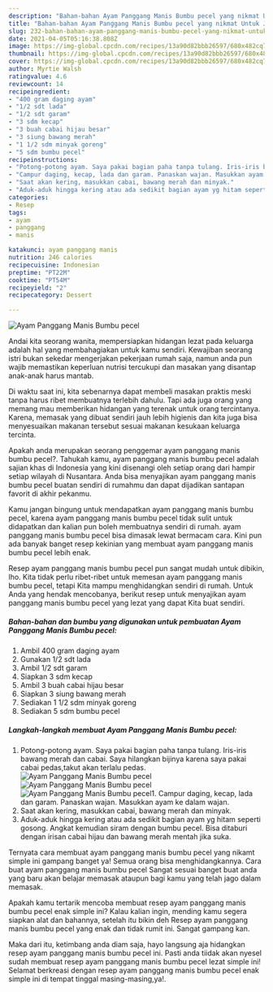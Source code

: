 ```yaml
---
description: "Bahan-bahan Ayam Panggang Manis Bumbu pecel yang nikmat Untuk Jualan"
title: "Bahan-bahan Ayam Panggang Manis Bumbu pecel yang nikmat Untuk Jualan"
slug: 232-bahan-bahan-ayam-panggang-manis-bumbu-pecel-yang-nikmat-untuk-jualan
date: 2021-04-05T05:16:38.808Z
image: https://img-global.cpcdn.com/recipes/13a90d82bbb26597/680x482cq70/ayam-panggang-manis-bumbu-pecel-foto-resep-utama.jpg
thumbnail: https://img-global.cpcdn.com/recipes/13a90d82bbb26597/680x482cq70/ayam-panggang-manis-bumbu-pecel-foto-resep-utama.jpg
cover: https://img-global.cpcdn.com/recipes/13a90d82bbb26597/680x482cq70/ayam-panggang-manis-bumbu-pecel-foto-resep-utama.jpg
author: Myrtie Walsh
ratingvalue: 4.6
reviewcount: 14
recipeingredient:
- "400 gram daging ayam"
- "1/2 sdt lada"
- "1/2 sdt garam"
- "3 sdm kecap"
- "3 buah cabai hijau besar"
- "3 siung bawang merah"
- "1 1/2 sdm minyak goreng"
- "5 sdm bumbu pecel"
recipeinstructions:
- "Potong-potong ayam. Saya pakai bagian paha tanpa tulang. Iris-iris bawang merah dan cabai. Saya hilangkan bijinya karena saya pakai cabai pedas,takut akan terlalu pedas."
- "Campur daging, kecap, lada dan garam. Panaskan wajan. Masukkan ayam ke dalam wajan."
- "Saat akan kering, masukkan cabai, bawang merah dan minyak."
- "Aduk-aduk hingga kering atau ada sedikit bagian ayam yg hitam seperti gosong. Angkat kemudian siram dengan bumbu pecel. Bisa ditaburi dengan irisan cabai hijau dan bawang merah mentah jika suka."
categories:
- Resep
tags:
- ayam
- panggang
- manis

katakunci: ayam panggang manis 
nutrition: 246 calories
recipecuisine: Indonesian
preptime: "PT22M"
cooktime: "PT54M"
recipeyield: "2"
recipecategory: Dessert

---
```



![Ayam Panggang Manis Bumbu pecel](https://img-global.cpcdn.com/recipes/13a90d82bbb26597/680x482cq70/ayam-panggang-manis-bumbu-pecel-foto-resep-utama.jpg)

Andai kita seorang wanita, mempersiapkan hidangan lezat pada keluarga adalah hal yang membahagiakan untuk kamu sendiri. Kewajiban seorang istri bukan sekedar mengerjakan pekerjaan rumah saja, namun anda pun wajib memastikan keperluan nutrisi tercukupi dan masakan yang disantap anak-anak harus mantab.

Di waktu  saat ini, kita sebenarnya dapat membeli masakan praktis meski tanpa harus ribet membuatnya terlebih dahulu. Tapi ada juga orang yang memang mau memberikan hidangan yang terenak untuk orang tercintanya. Karena, memasak yang dibuat sendiri jauh lebih higienis dan kita juga bisa menyesuaikan makanan tersebut sesuai makanan kesukaan keluarga tercinta. 



Apakah anda merupakan seorang penggemar ayam panggang manis bumbu pecel?. Tahukah kamu, ayam panggang manis bumbu pecel adalah sajian khas di Indonesia yang kini disenangi oleh setiap orang dari hampir setiap wilayah di Nusantara. Anda bisa menyajikan ayam panggang manis bumbu pecel buatan sendiri di rumahmu dan dapat dijadikan santapan favorit di akhir pekanmu.

Kamu jangan bingung untuk mendapatkan ayam panggang manis bumbu pecel, karena ayam panggang manis bumbu pecel tidak sulit untuk didapatkan dan kalian pun boleh membuatnya sendiri di rumah. ayam panggang manis bumbu pecel bisa dimasak lewat bermacam cara. Kini pun ada banyak banget resep kekinian yang membuat ayam panggang manis bumbu pecel lebih enak.

Resep ayam panggang manis bumbu pecel pun sangat mudah untuk dibikin, lho. Kita tidak perlu ribet-ribet untuk memesan ayam panggang manis bumbu pecel, tetapi Kita mampu menghidangkan sendiri di rumah. Untuk Anda yang hendak mencobanya, berikut resep untuk menyajikan ayam panggang manis bumbu pecel yang lezat yang dapat Kita buat sendiri.

<!--inarticleads1-->

##### Bahan-bahan dan bumbu yang digunakan untuk pembuatan Ayam Panggang Manis Bumbu pecel:

1. Ambil 400 gram daging ayam
1. Gunakan 1/2 sdt lada
1. Ambil 1/2 sdt garam
1. Siapkan 3 sdm kecap
1. Ambil 3 buah cabai hijau besar
1. Siapkan 3 siung bawang merah
1. Sediakan 1 1/2 sdm minyak goreng
1. Sediakan 5 sdm bumbu pecel




<!--inarticleads2-->

##### Langkah-langkah membuat Ayam Panggang Manis Bumbu pecel:

1. Potong-potong ayam. Saya pakai bagian paha tanpa tulang. Iris-iris bawang merah dan cabai. Saya hilangkan bijinya karena saya pakai cabai pedas,takut akan terlalu pedas.
<img src="https://img-global.cpcdn.com/steps/d2b0ae9fe7eec516/160x128cq70/ayam-panggang-manis-bumbu-pecel-langkah-memasak-1-foto.jpg" alt="Ayam Panggang Manis Bumbu pecel"><img src="https://img-global.cpcdn.com/steps/49c67770fa452ea4/160x128cq70/ayam-panggang-manis-bumbu-pecel-langkah-memasak-1-foto.jpg" alt="Ayam Panggang Manis Bumbu pecel"><img src="https://img-global.cpcdn.com/steps/fe63a07622cf0b80/160x128cq70/ayam-panggang-manis-bumbu-pecel-langkah-memasak-1-foto.jpg" alt="Ayam Panggang Manis Bumbu pecel">1. Campur daging, kecap, lada dan garam. Panaskan wajan. Masukkan ayam ke dalam wajan.
1. Saat akan kering, masukkan cabai, bawang merah dan minyak.
1. Aduk-aduk hingga kering atau ada sedikit bagian ayam yg hitam seperti gosong. Angkat kemudian siram dengan bumbu pecel. Bisa ditaburi dengan irisan cabai hijau dan bawang merah mentah jika suka.




Ternyata cara membuat ayam panggang manis bumbu pecel yang nikamt simple ini gampang banget ya! Semua orang bisa menghidangkannya. Cara buat ayam panggang manis bumbu pecel Sangat sesuai banget buat anda yang baru akan belajar memasak ataupun bagi kamu yang telah jago dalam memasak.

Apakah kamu tertarik mencoba membuat resep ayam panggang manis bumbu pecel enak simple ini? Kalau kalian ingin, mending kamu segera siapkan alat dan bahannya, setelah itu bikin deh Resep ayam panggang manis bumbu pecel yang enak dan tidak rumit ini. Sangat gampang kan. 

Maka dari itu, ketimbang anda diam saja, hayo langsung aja hidangkan resep ayam panggang manis bumbu pecel ini. Pasti anda tiidak akan nyesel sudah membuat resep ayam panggang manis bumbu pecel lezat simple ini! Selamat berkreasi dengan resep ayam panggang manis bumbu pecel enak simple ini di tempat tinggal masing-masing,ya!.

